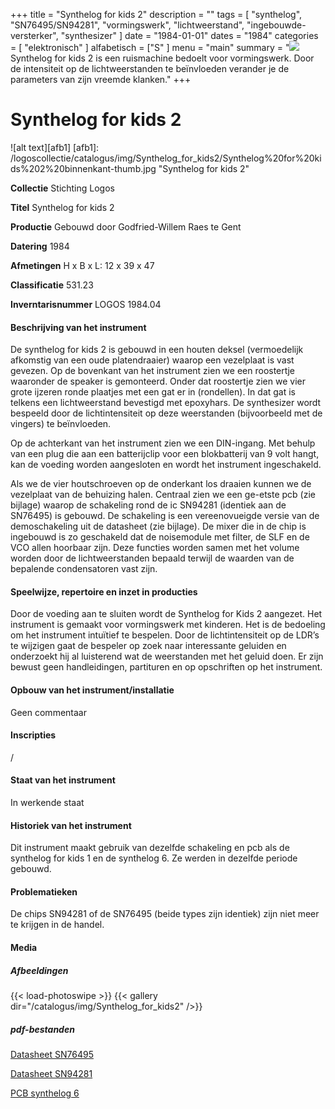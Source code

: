 ﻿+++
title = "Synthelog for kids 2"
description = ""
tags = [
"synthelog", "SN76495/SN94281", "vormingswerk", "lichtweerstand", "ingebouwde-versterker", "synthesizer"
]
date = "1984-01-01"
dates = "1984"
categories = [ "elektronisch"
]
alfabetisch = ["S"
]
menu = "main"
summary = "<a href='/logoscollectie/catalogus/1984/synthelog_for_kids2'><img src='/logoscollectie/catalogus/img/Synthelog_for_kids2/Synthelog%20for%20kids%202%20binnenkant-thumb.jpg'></a>Synthelog for kids 2 is een ruismachine bedoelt voor vormingswerk. Door de intensiteit op de lichtweerstanden te beïnvloeden verander je de parameters van zijn vreemde klanken."
+++

# Synthelog for kids 2

![alt text][afb1]
[afb1]: /logoscollectie/catalogus/img/Synthelog_for_kids2/Synthelog%20for%20kids%202%20binnenkant-thumb.jpg "Synthelog for kids 2"

**Collectie**
Stichting Logos

**Titel**
Synthelog for kids 2

**Productie**
Gebouwd door Godfried-Willem Raes te Gent

**Datering**
1984

**Afmetingen**
H x B x L: 12 x 39 x 47

**Classificatie**
531.23

**Inverntarisnummer**
LOGOS 1984.04

#### Beschrijving van het instrument
De synthelog for kids 2 is gebouwd in een houten deksel (vermoedelijk afkomstig van een oude platendraaier) waarop een vezelplaat is vast gevezen. Op de bovenkant van het instrument zien we een roostertje waaronder de speaker is gemonteerd. Onder dat roostertje zien we vier grote ijzeren ronde plaatjes met een gat er in (rondellen). In dat gat is telkens een lichtweerstand bevestigd met epoxyhars. De synthesizer wordt bespeeld door de lichtintensiteit op deze weerstanden (bijvoorbeeld met de vingers) te beïnvloeden. 

Op de achterkant van het instrument zien we een DIN-ingang. Met behulp van een plug die aan een batterijclip voor een blokbatterij van 9 volt hangt, kan de voeding worden aangesloten en wordt het instrument ingeschakeld. 

Als we de vier houtschroeven op de onderkant los draaien kunnen we de vezelplaat van de behuizing halen. Centraal zien we een ge-etste pcb (zie bijlage) waarop de schakeling rond de ic SN94281 (identiek aan de SN76495) is gebouwd. De schakeling is een vereenovueigde versie van de demoschakeling uit de datasheet (zie bijlage). De mixer die in de chip is ingebouwd is zo geschakeld dat de noisemodule met filter, de SLF en de VCO allen hoorbaar zijn. Deze functies worden samen met het volume worden door de lichtweerstanden bepaald terwijl de waarden van de bepalende condensatoren vast zijn.    

#### Speelwijze, repertoire en inzet in producties
Door de voeding aan te sluiten wordt de Synthelog for Kids 2 aangezet. Het instrument is gemaakt voor vormingswerk met kinderen. Het is de bedoeling om het instrument intuïtief te bespelen. Door de lichtintensiteit op de LDR’s te wijzigen gaat de bespeler op zoek naar interessante geluiden en onderzoekt hij al luisterend wat de weerstanden met het geluid doen. Er zijn bewust geen handleidingen, partituren en op opschriften op het instrument.

#### Opbouw van het instrument/installatie
Geen commentaar 

#### Inscripties
/

#### Staat van het instrument
In werkende staat 

#### Historiek van het instrument
Dit instrument maakt gebruik van dezelfde schakeling en pcb als de synthelog for kids 1 en de synthelog 6. Ze werden in dezelfde periode gebouwd. 

#### Problematieken
De chips SN94281 of de SN76495 (beide types zijn identiek) zijn niet meer te krijgen in de handel.

#### Media
##### Afbeeldingen
{{< load-photoswipe >}}
{{< gallery dir="/catalogus/img/Synthelog_for_kids2" />}}


##### pdf-bestanden
[Datasheet SN76495](/logoscollectie/catalogus/pdf/Synthelog_for_kids2/Datasheet_SN76495.pdf)

[Datasheet SN94281](/logoscollectie/catalogus/pdf/Synthelog_for_kids2/datasheet_SN94281.pdf)

[PCB synthelog 6](/logoscollectie/catalogus/pdf/Synthelog_for_kids2/PCB_synthelog_6.pdf)

